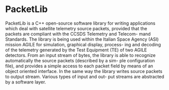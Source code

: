 PacketLib
=========
PacketLib is a C++ open-source software library for writing applications which deal with satellite telemetry source packets, provided that the packets are compliant with the CCSDS Telemetry and Telecom- mand Standards. The library is being used within the Italian Space Agency (ASI) mission AGILE for simulation, graphical display, process- ing and decoding of the telemetry generated by the Test Equipment (TE) of two AGILE detectors. From an input stream of bytes, the library is able to recognize automatically the source packets (described by a sim- ple configuration file), and provides a simple access to each packet field by means of an object oriented interface. In the same way the library writes source packets to output stream. Various types of input and out- put streams are abstracted by a software layer.
